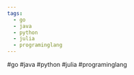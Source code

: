 ```yaml
---
tags:
  - go
  - java
  - python
  - julia
  - programinglang
---
```

#go
#java
#python
#julia
#programinglang

